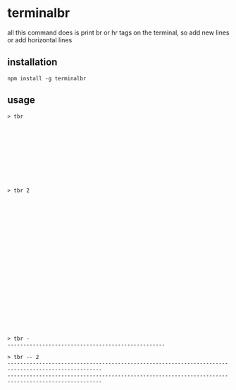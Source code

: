 terminalbr
==========

all this command does is print br or hr tags on the terminal, so add new lines or add horizontal lines

## installation
```
npm install -g terminalbr

```
## usage

```
> tbr











```

```
> tbr 2























```

```
> tbr -
--------------------------------------------------
```

```
> tbr -- 2
----------------------------------------------------------------------------------------------------
----------------------------------------------------------------------------------------------------
```
